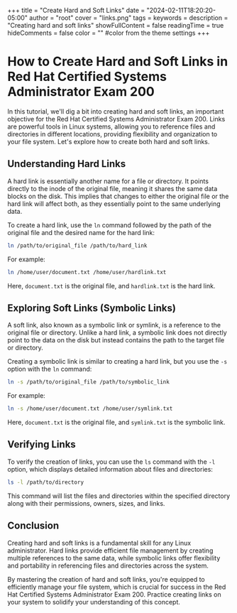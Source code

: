 +++
title = "Create Hard and Soft Links"
date = "2024-02-11T18:20:20-05:00"
author = "root"
cover = "links.png"
tags = 
keywords = 
description = "Creating hard and soft links"
showFullContent = false
readingTime = true
hideComments = false
color = "" #color from the theme settings
+++

# How to Create Hard and Soft Links in Red Hat Certified Systems Administrator Exam 200

In this tutorial, we'll dig a bit into creating hard and soft links, an important objective for the Red Hat Certified Systems Administrator Exam 200. Links are powerful tools in Linux systems, allowing you to reference files and directories in different locations, providing flexibility and organization to your file system. Let's explore how to create both hard and soft links.

## Understanding Hard Links

A hard link is essentially another name for a file or directory. It points directly to the inode of the original file, meaning it shares the same data blocks on the disk. This implies that changes to either the original file or the hard link will affect both, as they essentially point to the same underlying data.

To create a hard link, use the `ln` command followed by the path of the original file and the desired name for the hard link:

```bash
ln /path/to/original_file /path/to/hard_link
```

For example:

```bash
ln /home/user/document.txt /home/user/hardlink.txt
```

Here, `document.txt` is the original file, and `hardlink.txt` is the hard link.

## Exploring Soft Links (Symbolic Links)

A soft link, also known as a symbolic link or symlink, is a reference to the original file or directory. Unlike a hard link, a symbolic link does not directly point to the data on the disk but instead contains the path to the target file or directory.

Creating a symbolic link is similar to creating a hard link, but you use the `-s` option with the `ln` command:

```bash
ln -s /path/to/original_file /path/to/symbolic_link
```

For example:

```bash
ln -s /home/user/document.txt /home/user/symlink.txt
```

Here, `document.txt` is the original file, and `symlink.txt` is the symbolic link.

## Verifying Links

To verify the creation of links, you can use the `ls` command with the `-l` option, which displays detailed information about files and directories:

```bash
ls -l /path/to/directory
```

This command will list the files and directories within the specified directory along with their permissions, owners, sizes, and links.

## Conclusion

Creating hard and soft links is a fundamental skill for any Linux administrator. Hard links provide efficient file management by creating multiple references to the same data, while symbolic links offer flexibility and portability in referencing files and directories across the system.

By mastering the creation of hard and soft links, you're equipped to efficiently manage your file system, which is crucial for success in the Red Hat Certified Systems Administrator Exam 200. Practice creating links on your system to solidify your understanding of this concept.
